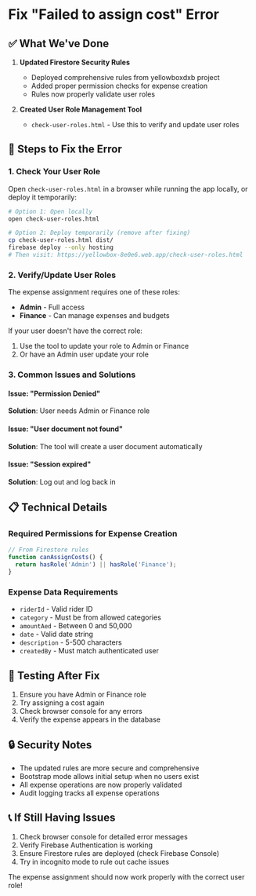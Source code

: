 # Fix "Failed to assign cost" Error

## ✅ What We've Done

1. **Updated Firestore Security Rules**
   - Deployed comprehensive rules from yellowboxdxb project
   - Added proper permission checks for expense creation
   - Rules now properly validate user roles

2. **Created User Role Management Tool**
   - `check-user-roles.html` - Use this to verify and update user roles

## 🔧 Steps to Fix the Error

### 1. Check Your User Role
Open `check-user-roles.html` in a browser while running the app locally, or deploy it temporarily:
```bash
# Option 1: Open locally
open check-user-roles.html

# Option 2: Deploy temporarily (remove after fixing)
cp check-user-roles.html dist/
firebase deploy --only hosting
# Then visit: https://yellowbox-8e0e6.web.app/check-user-roles.html
```

### 2. Verify/Update User Roles
The expense assignment requires one of these roles:
- **Admin** - Full access
- **Finance** - Can manage expenses and budgets

If your user doesn't have the correct role:
1. Use the tool to update your role to Admin or Finance
2. Or have an Admin user update your role

### 3. Common Issues and Solutions

#### Issue: "Permission Denied"
**Solution**: User needs Admin or Finance role

#### Issue: "User document not found"
**Solution**: The tool will create a user document automatically

#### Issue: "Session expired"
**Solution**: Log out and log back in

## 📋 Technical Details

### Required Permissions for Expense Creation
```javascript
// From Firestore rules
function canAssignCosts() {
  return hasRole('Admin') || hasRole('Finance');
}
```

### Expense Data Requirements
- `riderId` - Valid rider ID
- `category` - Must be from allowed categories
- `amountAed` - Between 0 and 50,000
- `date` - Valid date string
- `description` - 5-500 characters
- `createdBy` - Must match authenticated user

## 🚀 Testing After Fix

1. Ensure you have Admin or Finance role
2. Try assigning a cost again
3. Check browser console for any errors
4. Verify the expense appears in the database

## 🔒 Security Notes

- The updated rules are more secure and comprehensive
- Bootstrap mode allows initial setup when no users exist
- All expense operations are now properly validated
- Audit logging tracks all expense operations

## 📞 If Still Having Issues

1. Check browser console for detailed error messages
2. Verify Firebase Authentication is working
3. Ensure Firestore rules are deployed (check Firebase Console)
4. Try in incognito mode to rule out cache issues

The expense assignment should now work properly with the correct user role!